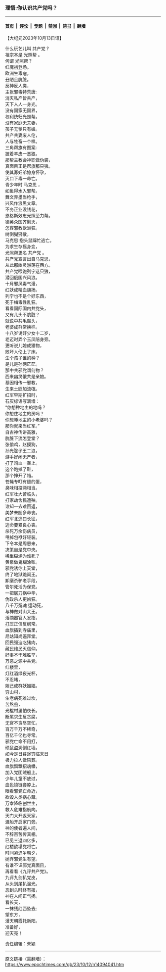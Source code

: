 ### 理悟:你认识共产党吗？

---

#### [首页](../../../..?n14094041) &nbsp;|&nbsp; [评论](../../../../../epoch-comment?n14094041) &nbsp;|&nbsp; [专题](../../../../../epoch-special?n14094041) &nbsp;|&nbsp; [禁闻](../../../../../epoch-news?n14094041) &nbsp;|&nbsp; [禁书](../../../../../books?n14094041) &nbsp;|&nbsp; [翻墙](https://github.com/gfw-breaker/nogfw/blob/master/README.md?n14094041)


<div class="post_content" id="artbody" itemprop="articleBody">
 <!-- article content begin -->
 <p>
  【大纪元2023年10月13日讯】
 </p>
 <p>
  什么玩艺儿叫
  <ok href="https://www.epochtimes.com/gb/tag/%E5%85%B1%E4%BA%A7%E5%85%9A.html">
   共产党
  </ok>
  ?
  <br/>
  祖宗本是
  <ok href="https://www.epochtimes.com/gb/tag/%E5%85%89%E7%85%A7%E5%B8%AE.html">
   光照帮
  </ok>
  。
  <br/>
  何谓
  <ok href="https://www.epochtimes.com/gb/tag/%E5%85%89%E7%85%A7%E5%B8%AE.html">
   光照帮
  </ok>
  ?
  <br/>
  红魔初登场。
  <br/>
  欧洲生毒瘤，
  <br/>
  丑陋且肮脏。
  <br/>
  反神反人类，
  <br/>
  主张邪毒特荒唐:
  <br/>
  消灭私产皆共产，
  <br/>
  天下人人一身光。
  <br/>
  没有国家无国界，
  <br/>
  权利统归光照帮。
  <br/>
  没有家庭无夫妻，
  <br/>
  孩子无爹只有娘。
  <br/>
  共产共妻废人伦，
  <br/>
  人与牲畜一个样。
  <br/>
  三角帮旗有图案:
  <br/>
  披着羊皮一恶狼。
  <br/>
  那帮主教会神职做伪装，
  <br/>
  真面目正是帮旗那只狼。
  <br/>
  使其寡妇弟媳身怀孕，
  <br/>
  灭口下毒一命亡。
  <br/>
  青少年时
  <ok href="https://www.epochtimes.com/gb/tag/%E9%A9%AC%E5%85%8B%E6%80%9D.html">
   马克思
  </ok>
  ，
  <br/>
  如鱼得水入邪帮。
  <br/>
  舞文弄墨当枪手，
  <br/>
  兴风作浪黑文章。
  <br/>
  不务正业没钱花，
  <br/>
  恩格斯效忠光照至力帮。
  <br/>
  德英众国齐剿灭，
  <br/>
  怎容邪教欧洲狂。
  <br/>
  树倒猢狲散，
  <br/>
  <ok href="https://www.epochtimes.com/gb/tag/%E9%A9%AC%E5%85%8B%E6%80%9D.html">
   马克思
  </ok>
  抱头鼠蹿忙逃亡。
  <br/>
  为求生存摇身变，
  <br/>
  光照帮更名
  <ok href="https://www.epochtimes.com/gb/tag/%E5%85%B1%E4%BA%A7%E5%85%9A.html">
   共产党
  </ok>
  。
  <br/>
  共产党宣言出自马克思，
  <br/>
  从此那幽灵游荡在西方。
  <br/>
  共产党喂饱列宁这只狼，
  <br/>
  潜回俄国兴风浪。
  <br/>
  十月邪风毒气漫，
  <br/>
  红妖成精血旗扬。
  <br/>
  列宁也不是个好东西，
  <br/>
  死于梅毒性乱狂。
  <br/>
  看看国际国内共党头，
  <br/>
  又有几头不肮脏？
  <br/>
  就说中共毛魔头，
  <br/>
  老婆成群常换样。
  <br/>
  十八岁诱奸少女十二岁，
  <br/>
  老迈时弄个玉凤陪身旁。
  <br/>
  更听说儿媳成猎物，
  <br/>
  败坏人伦上了床。
  <br/>
  生个孩子谁的种？
  <br/>
  是儿是孙两茫茫。
  <br/>
  那中共邪党谓何物？
  <br/>
  西来幽灵俄共是亲娘。
  <br/>
  基因相传一邪教，
  <br/>
  生来土匪加流氓。
  <br/>
  红军早期扩招时，
  <br/>
  石灰标语写满墙：
  <br/>
  “你想种地主的地吗？
  <br/>
  你想住地主的房吗？
  <br/>
  你想睡地主的小老婆吗？
  <br/>
  那你就来当红军。”
  <br/>
  自古神传讲高雅，
  <br/>
  肮脏下流怎登堂？
  <br/>
  张偷鸡，赵摸狗，
  <br/>
  孙光腚子王二浪，
  <br/>
  游手好闲无产者，
  <br/>
  打了鸡血一轰上。
  <br/>
  这个跑掉了鞋，
  <br/>
  那个抻开了裆。
  <br/>
  苍蝇专叮有缝的蛋，
  <br/>
  臭味相投两相当。
  <br/>
  红军壮大苦临头，
  <br/>
  打家劫舍民遭殃。
  <br/>
  谁知一去难回返，
  <br/>
  美梦未圆多命丧。
  <br/>
  红军北逃曰长征，
  <br/>
  逃命要紧良心丧。
  <br/>
  杀死万余伤病员，
  <br/>
  甩掉包袱好轻装。
  <br/>
  下令本是周恩来，
  <br/>
  决策自是党中央。
  <br/>
  稀里糊涂为谁死？
  <br/>
  黄泉做鬼糊涂账。
  <br/>
  邪党诱你上天堂，
  <br/>
  终了地狱跪阎王。
  <br/>
  卸磨杀驴老手段，
  <br/>
  管尔死活为保党。
  <br/>
  一把屠刀祸中华，
  <br/>
  伪政杀人更凶狂。
  <br/>
  <ok href="https://www.epochtimes.com/gb/tag/%E5%85%AB%E5%8D%83%E4%B8%87%E5%86%A4%E9%AD%82.html">
   八千万冤魂
  </ok>
  运动死，
  <br/>
  与神做对山大王。
  <br/>
  活摘器官人发指，
  <br/>
  打压正信反纲常。
  <br/>
  血旗插到寺庙里，
  <br/>
  尼姑知尚逼拜堂。
  <br/>
  回民强迫吃猪肉，
  <br/>
  藏民维民灭信仰。
  <br/>
  好事不干难胜举，
  <br/>
  万恶之源中共党。
  <br/>
  红楼里，
  <br/>
  灯红酒绿夜光杯，
  <br/>
  不忍睹，
  <br/>
  妲己成群妖媚娼。
  <br/>
  穷山村，
  <br/>
  生老病死难过坎，
  <br/>
  苦熬煎，
  <br/>
  光棍村里怕夜长。
  <br/>
  断尾求生反贪腐，
  <br/>
  无官不贪尽空忙。
  <br/>
  百万千万不稀奇，
  <br/>
  百亿千亿也寻常。
  <br/>
  邪党亡命不用打，
  <br/>
  硕鼠盗洞倒红墙。
  <br/>
  如今是日暮途穷临末日
  <br/>
  极力拉人做陪葬。
  <br/>
  血旗飘飘招魂幡，
  <br/>
  加入党团贼船上。
  <br/>
  少年儿童不放过，
  <br/>
  血色锁链套脖上。
  <br/>
  眼看邪党亡命近，
  <br/>
  欲毁人类祸心藏。
  <br/>
  万幸降临创世主，
  <br/>
  救人危难指航向。
  <br/>
  天门大开返天家，
  <br/>
  渡船开启家门旁。
  <br/>
  神的使者遍人间，
  <br/>
  不辞百苦传真相。
  <br/>
  已见三退四亿多，
  <br/>
  红楼欲塌党将亡。
  <br/>
  时间紧迫争朝夕，
  <br/>
  抛弃邪党生有望。
  <br/>
  有谁不识邪党真面目，
  <br/>
  再看看《九评共产党》。
  <br/>
  九评九剑扒党皮，
  <br/>
  从头到尾扒溜光。
  <br/>
  恶到头时终有报，
  <br/>
  神在人间正气扬。
  <br/>
  看长天，
  <br/>
  一抹残红西坠去;
  <br/>
  望东方，
  <br/>
  漫天朝霞托新阳。
  <br/>
  准备好，
  <br/>
  迎天亮！
 </p>
 <p>
  责任编辑：朱颖
 </p>
 <!-- article content end -->
 <div id="below_article_ad">
 </div>
</div>


---

原文链接（需翻墙）：https://www.epochtimes.com/gb/23/10/12/n14094041.htm